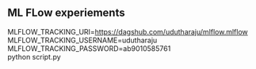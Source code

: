 ## ML FLow experiements

MLFLOW_TRACKING_URI=https://dagshub.com/udutharaju/mlflow.mlflow \
MLFLOW_TRACKING_USERNAME=udutharaju\
MLFLOW_TRACKING_PASSWORD=ab9010585761\
python script.py

